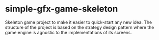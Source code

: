 # simple-gfx-game-skeleton
Skeleton game project to make it easier to quick-start any new idea. The structure of the project is based on the strategy design pattern where the game engine is agnostic to the implementations of its screens.
